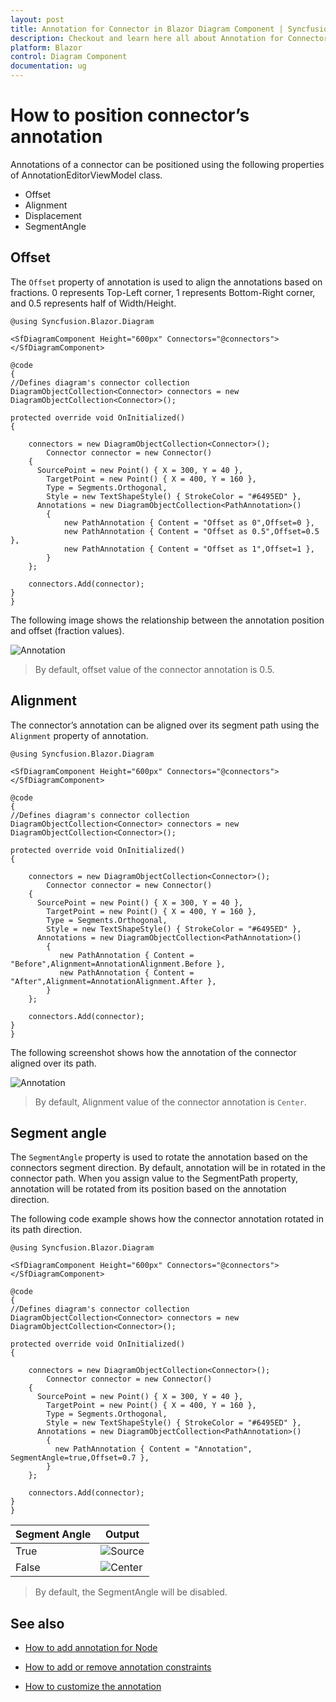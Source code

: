 ```yaml
---
layout: post
title: Annotation for Connector in Blazor Diagram Component | Syncfusion
description: Checkout and learn here all about Annotation for Connector in Syncfusion Blazor Diagram component and more.
platform: Blazor
control: Diagram Component
documentation: ug
---
```


# How to position connector’s annotation

Annotations of a connector can be positioned using the following properties of AnnotationEditorViewModel class.

* Offset
* Alignment
* Displacement
* SegmentAngle

## Offset

The `Offset` property of annotation is used to align the annotations based on fractions. 0 represents Top-Left corner, 1 represents Bottom-Right corner, and 0.5 represents half of Width/Height.

```cshtml
@using Syncfusion.Blazor.Diagram

<SfDiagramComponent Height="600px" Connectors="@connectors">
</SfDiagramComponent>

@code
{
//Defines diagram's connector collection
DiagramObjectCollection<Connector> connectors = new DiagramObjectCollection<Connector>();

protected override void OnInitialized()
{

    connectors = new DiagramObjectCollection<Connector>();
        Connector connector = new Connector()
    {
      SourcePoint = new Point() { X = 300, Y = 40 },
        TargetPoint = new Point() { X = 400, Y = 160 },
        Type = Segments.Orthogonal,
        Style = new TextShapeStyle() { StrokeColor = "#6495ED" },
      Annotations = new DiagramObjectCollection<PathAnnotation>()
        {
            new PathAnnotation { Content = "Offset as 0",Offset=0 },
            new PathAnnotation { Content = "Offset as 0.5",Offset=0.5 },
            new PathAnnotation { Content = "Offset as 1",Offset=1 },
        }
    };

    connectors.Add(connector);
}
}
```

The following image shows the relationship between the annotation position and offset (fraction values).

![Annotation](../images/ConnectorAnnotation_Offset.png)

> By default, offset value of the connector annotation is 0.5.

## Alignment

The connector’s annotation can be aligned over its segment path using the `Alignment` property of annotation.

```cshtml
@using Syncfusion.Blazor.Diagram

<SfDiagramComponent Height="600px" Connectors="@connectors">
</SfDiagramComponent>

@code
{
//Defines diagram's connector collection
DiagramObjectCollection<Connector> connectors = new DiagramObjectCollection<Connector>();

protected override void OnInitialized()
{

    connectors = new DiagramObjectCollection<Connector>();
        Connector connector = new Connector()
    {
      SourcePoint = new Point() { X = 300, Y = 40 },
        TargetPoint = new Point() { X = 400, Y = 160 },
        Type = Segments.Orthogonal,
        Style = new TextShapeStyle() { StrokeColor = "#6495ED" },
      Annotations = new DiagramObjectCollection<PathAnnotation>()
        {
           new PathAnnotation { Content = "Before",Alignment=AnnotationAlignment.Before },
           new PathAnnotation { Content = "After",Alignment=AnnotationAlignment.After },
        }
    };

    connectors.Add(connector);
}
}
```

The following screenshot shows how the annotation of the connector aligned over its path.

![Annotation](../images/ConnectorAnnotation_Alignment.png)

> By default, Alignment value of the connector annotation is `Center`.

## Segment angle

The `SegmentAngle` property is used to rotate the annotation based on the connectors segment direction. By default, annotation will be in rotated in the connector path. When you assign value to the SegmentPath property, annotation will be rotated from its position based on the annotation direction.

The following code example shows how the connector annotation rotated in its path direction.

```cshtml
@using Syncfusion.Blazor.Diagram

<SfDiagramComponent Height="600px" Connectors="@connectors">
</SfDiagramComponent>

@code
{
//Defines diagram's connector collection
DiagramObjectCollection<Connector> connectors = new DiagramObjectCollection<Connector>();

protected override void OnInitialized()
{

    connectors = new DiagramObjectCollection<Connector>();
        Connector connector = new Connector()
    {
      SourcePoint = new Point() { X = 300, Y = 40 },
        TargetPoint = new Point() { X = 400, Y = 160 },
        Type = Segments.Orthogonal,
        Style = new TextShapeStyle() { StrokeColor = "#6495ED" },
      Annotations = new DiagramObjectCollection<PathAnnotation>()
        {
          new PathAnnotation { Content = "Annotation", SegmentAngle=true,Offset=0.7 },
        }
    };

    connectors.Add(connector);
}
}
```

| Segment Angle | Output |
|---|---|
| True | ![Source](../images/SegmentAngle_True.png) |
| False | ![Center](../images/SegmentAngle_False.png) |

> By default, the SegmentAngle will be disabled.

## See also

* [How to add annotation for Node](./node-annotation)

* [How to add or remove annotation constraints](../constraints/#annotation-constraints)

* [How to customize the annotation](./appearance)
